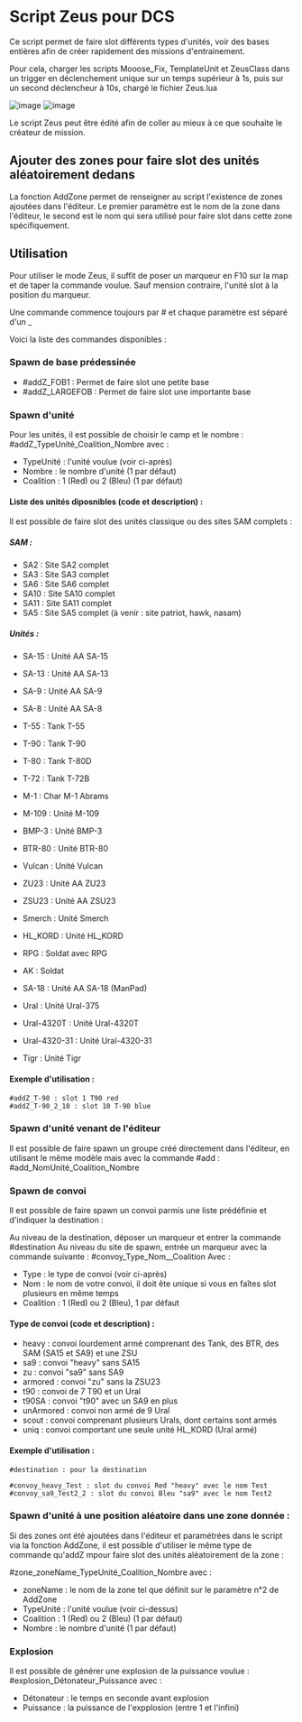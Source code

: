 # Script Zeus pour DCS


Ce script permet de faire slot différents types d'unités, voir des bases entières afin de créer rapidement des missions d'entrainement. 

Pour cela, charger les scripts Mooose_Fix, TemplateUnit et ZeusClass dans un trigger en déclenchement unique sur un temps supérieur à 1s, puis sur un second déclencheur à 10s, chargé le fichier Zeus.lua



![image](https://github.com/docbrownd/DCSZeus/assets/105074220/1a61615a-ee0b-401e-b84d-6195ca3b210c)
![image](https://github.com/docbrownd/DCSZeus/assets/105074220/09bb18cb-f452-4a13-853b-1aee58b62080)


Le script Zeus peut être édité afin de coller au mieux à ce que souhaite le créateur de mission.

## Ajouter des zones pour faire slot des unités aléatoirement dedans

La fonction AddZone permet de renseigner au script l'existence de zones ajoutées dans l'éditeur. Le premier paramètre est le nom de la zone dans l'éditeur, le second est le nom qui sera utilisé pour faire slot dans cette zone spécifiquement.

## Utilisation

Pour utiliser le mode Zeus, il suffit de poser un marqueur en F10 sur la map et de taper la commande voulue. Sauf mension contraire, l'unité slot à la position du marqueur. 

Une commande commence toujours par # et chaque paramètre est séparé d'un _

Voici la liste des commandes disponibles : 

### Spawn de base prédessinée

 - #addZ_FOB1 : Permet de faire slot une petite base
 - #addZ_LARGEFOB : Permet de faire slot une importante base
 
### Spawn d'unité

Pour les unités, il est possible de choisir le camp et le nombre : #addZ_TypeUnité_Coalition_Nombre avec :

 - TypeUnité : l'unité voulue (voir ci-après)
 - Nombre : le nombre d'unité (1 par défaut)
 - Coalition : 1 (Red) ou 2 (Bleu) (1 par défaut)

#### Liste des unités diposnibles (code et description) : 

Il est possible de faire slot des unités classique ou des sites SAM complets : 

##### SAM :

 - SA2 : Site SA2 complet
 - SA3 : Site SA3 complet
 - SA6 : Site SA6 complet
 - SA10 : Site SA10 complet
 - SA11 : Site SA11 complet
 - SA5 : Site SA5 complet
 (à venir : site patriot, hawk, nasam)


##### Unités :

 - SA-15 : Unité AA SA-15
 - SA-13 : Unité AA SA-13
 - SA-9 : Unité AA SA-9
 - SA-8 : Unité AA SA-8

 - T-55 : Tank T-55
 - T-90 : Tank T-90
 - T-80 : Tank T-80D
 - T-72 : Tank T-72B
 - M-1 : Char M-1 Abrams

 - M-109 : Unité M-109
 - BMP-3 : Unité BMP-3
 - BTR-80 : Unité BTR-80
	
 - Vulcan : Unité Vulcan
 - ZU23 : Unité AA ZU23
 - ZSU23 : Unité AA ZSU23

 - Smerch : Unité Smerch
 - HL_KORD : Unité HL_KORD

 - RPG : Soldat avec RPG
 - AK : Soldat 
 - SA-18 : Unité AA SA-18 (ManPad) 

 - Ural : Unité Ural-375
 - Ural-4320T : Unité Ural-4320T
 - Ural-4320-31 : Unité Ural-4320-31
 - Tigr : Unité Tigr

#### Exemple d'utilisation : 

	#addZ_T-90 : slot 1 T90 red 
	#addZ_T-90_2_10 : slot 10 T-90 blue


### Spawn d'unité venant de l'éditeur

Il est possible de faire spawn un groupe créé directement dans l'éditeur, en utilisant le même modèle mais avec la commande #add : #add_NomUnité_Coalition_Nombre



### Spawn de convoi

Il est possible de faire spawn un convoi parmis une liste prédéfinie et d'indiquer la destination : 

Au niveau de la destination, déposer un marqueur et entrer la commande #destination
Au niveau du site de spawn, entrée un marqueur avec la commande suivante : #convoy_Type_Nom__Coalition 
Avec : 
 - Type : le type de convoi (voir ci-après)
 - Nom : le nom de votre convoi, il doit ête unique si vous en faîtes slot plusieurs en même temps
 - Coalition : 1 (Red) ou 2 (Bleu), 1 par défaut

#### Type de convoi (code et description) : 

 - heavy : convoi lourdement armé comprenant des Tank, des BTR, des SAM (SA15 et SA9) et une ZSU
 - sa9 : convoi "heavy" sans SA15
 - zu : convoi "sa9" sans SA9
 - armored : convoi "zu" sans la ZSU23
 - t90 : convoi de 7 T90 et un Ural
 - t90SA : convoi "t90" avec un SA9 en plus
 - unArmored : convoi non armé de 9 Ural
 - scout : convoi comprenant plusieurs Urals, dont certains sont armés 
 - uniq : convoi comportant une seule unité HL_KORD (Ural armé)

 #### Exemple d'utilisation : 

	#destination : pour la destination

	#convoy_heavy_Test : slot du convoi Red "heavy" avec le nom Test
    #convoy_sa9_Test2_2 : slot du convoi Bleu "sa9" avec le nom Test2


### Spawn d'unité à une position aléatoire dans une zone donnée : 

Si des zones ont été ajoutées dans l'éditeur et paramétrées dans le script via la fonction AddZone, il est possible d'utiliser le même type de commande qu'addZ mpour faire slot des unités aléatoirement de la zone : 

#zone_zoneName_TypeUnité_Coalition_Nombre  avec :

 - zoneName : le nom de la zone tel que définit sur le paramètre n°2 de AddZone 
 - TypeUnité : l'unité voulue (voir ci-dessus)
 - Coalition : 1 (Red) ou 2 (Bleu) (1 par défaut)
 - Nombre : le nombre d'unité (1 par défaut)




### Explosion

Il est possible de générer une explosion de la puissance voulue : #explosion_Détonateur_Puissance avec :
 - Détonateur : le temps en seconde avant explosion
 - Puissance : la puissance de l'expplosion (entre 1 et l'infini)
